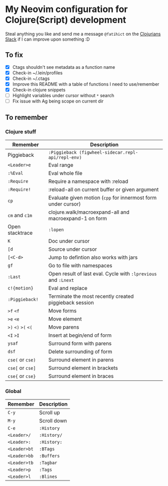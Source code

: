 # My Neovim configuration for Clojure(Script) development
Steal anything you like and send me a message `@fatihict` on the [Clojurians Slack](http://clojurians.net/) if I can improve upon something :D

## To fix
- [X] Ctags shouldn't see metadata as a function name
- [X] Check-in ~/.lein/profiles
- [X] Check-in ~/.ctags
- [X] Improve this README with a table of functions I need to use/remember
- [X] Check-in clojure snippets
- [ ] Highlight variables under cursor without `*` search
- [ ] Fix issue with Ag being scope on current dir

## To remember

### Clojure stuff
| Remember            | Description                                                    |
|---------------------|----------------------------------------------------------------|
| Piggieback          | `:Piggieback (figwheel-sidecar.repl-api/repl-env)`             |
| `<Leader>e`         | Eval range                                                     |
| `:%Eval`            | Eval whole file                                                |
| `:Require`          | Require a namespace with :reload                               |
| `:Require!`         | :reload-all on current buffer or given argument                |
| `cp`                | Evaluate given motion (`cpp` for innermost form under cursor)  |
| `cm` and `c1m`      | clojure.walk/macroexpand-all and macroexpand-1 on form         |
| Open stacktrace     | `:lopen`                                                       |
| `K`                 | Doc under cursor                                               |
| `[d`                | Source under cursor                                            |
| `[<C-d>`            | Jump to defintion also works with jars                         |
| `gf`                | Go to file with namespaces                                     |
| `:Last`             | Open result of last eval. Cycle with `:lprevious` and `:Lnext` |
| `c!{motion}`        | Eval and replace                                               |
| `:Piggieback!`      | Terminate the most recently created piggieback session         |
| `>f` `<f`           | Move forms                                                     |
| `>e` `<e`           | Move element                                                   |
| `>)` `<)` `>(` `<(` | Move parens                                                    |
| `<I` `>I`           | Insert at begin/end of form                                    |
| `ysaf`              | Surround form with parens                                      |
| `dsf`               | Delete surrounding of form                                     |
| `cse(` or `cse)`    | Surround element in parens                                     |
| `cse[` or `cse]`    | Surround element in brackets                                   |
| `cse{` or `cse}`    | Surround element in braces                                     |

### Global
| Remember     | Description |
|--------------|-------------|
| `C-y`        | Scroll up   |
| `M-y`        | Scroll down |
| `C-e`        | `:History`  |
| `<Leader>/`  | `:History/` |
| `<Leader>:`  | `:History:` |
| `<Leader>bt` | `:BTags`    |
| `<Leader>bb` | `:Buffers`  |
| `<Leader>tb` | `:Tagbar`   |
| `<Leader>p`  | `:Tags`     |
| `<Leader>l`  | `:Blines`   |
